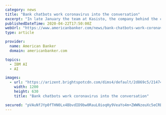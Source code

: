 ```yaml
---
category: news
title: "Bank chatbots work coronavirus into the conversation"
excerpt: "In late January the team at Kasisto, the company behind the conversational artificial-intelligence platform Kai ... a top-10 bank in the U.S., as well as one international client. IBM’s Watson Assistant can also be trained to answer basic questions ..."
publishedDateTime: 2020-04-22T17:50:00Z
webUrl: "https://www.americanbanker.com/news/bank-chatbots-work-coronavirus-into-the-conversation"
type: article

provider:
  name: American Banker
  domain: americanbanker.com

topics:
  - IBM AI
  - AI

images:
  - url: "https://arizent.brightspotcdn.com/dims4/default/2d869c5/2147483647/strip/true/crop/1500x788+0+28/resize/1200x630!/quality/90/?url=https%3A%2F%2Farizent.brightspotcdn.com%2F20%2Fc5%2Ff809be494763b98fe2c7389bddec%2Fadobestock-226771742.jpeg"
    width: 1200
    height: 630
    title: "Bank chatbots work coronavirus into the conversation"

secured: "pVAuNfJYp0fTHN0Lx4BbvdID9bw0RauL0ioqHy9VeaYo4m+ZWWNzeuXc5eCRBuM32/yEAo9rwmX4R7AMG6nYJa7YDS6c1Be8WPfuGy6Owp/2ZdiyzolxLDRdTYptx5NHTsLZFrPcOAOvW8idWd0NVmyZBIFxI0nze/aL5mlahr28DR6rIVzNzujhcyz4NYCRchf1L5P7xoWdTy5mgQ8StePPkJOmdZFR7Vn9FMDVYeD4DKhzNMKTqxjHxtVyEA8vFD+G1E7RneUsyoqc4a/6bOJKa4NbFBjs6XnUYodvlJ/mk+fmJvt6B4rBl9fmz5U7;tO2d8N2Z+sv/SDSEX16vRg=="
---
```


